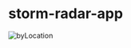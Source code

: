 # storm-radar-app
![byLocation](https://user-images.githubusercontent.com/61079434/123313600-4b70a580-d547-11eb-8f4b-f11c8f0c5edc.jpeg)
